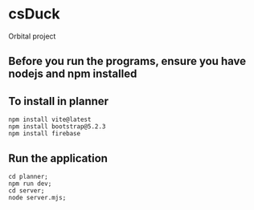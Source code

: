 # csDuck

Orbital project

## Before you run the programs, ensure you have nodejs and npm installed

## To install in planner

```
npm install vite@latest
npm install bootstrap@5.2.3
npm install firebase
```
<!--
## To install in server

```
npm install mongodb express cors dotenv js-sha512
```
-->

## Run the application

```
cd planner; 
npm run dev;
cd server; 
node server.mjs;
```
